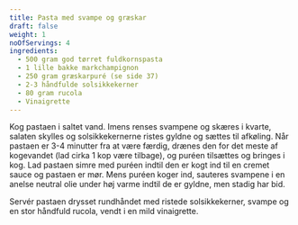 ```yaml
---
title: Pasta med svampe og græskar
draft: false
weight: 1
noOfServings: 4
ingredients:
  - 500 gram god tørret fuldkornspasta
  - 1 lille bakke markchampignon
  - 250 gram græskarpuré (se side 37)
  - 2-3 håndfulde solsikkekerner
  - 80 gram rucola
  - Vinaigrette
---
```


Kog pastaen i saltet vand. Imens renses svampene og skæres i kvarte,
salaten skylles og solsikkekernerne ristes gyldne og sættes til
afkøling. Når pastaen er 3-4 minutter fra at være færdig, drænes den for
det meste af kogevandet (lad cirka 1 kop være tilbage), og puréen
tilsættes og bringes i kog. Lad pastaen simre med puréen indtil den er
kogt ind til en cremet sauce og pastaen er mør. Mens puréen koger ind,
sauteres svampene i en anelse neutral olie under høj varme indtil de er
gyldne, men stadig har bid.

Servér pastaen drysset rundhåndet med ristede solsikkekerner, svampe og
en stor håndfuld rucola, vendt i en mild vinaigrette.

